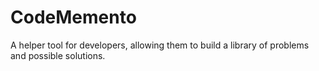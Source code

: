 # CodeMemento
 A helper tool for developers, allowing them to build a library of problems and possible solutions.
